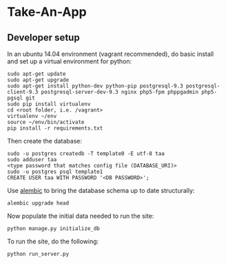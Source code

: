 Take-An-App 
===========

Developer setup
---------------------

In an ubuntu 14.04 environment (vagrant recommended), do basic install 
and set up a virtual environment for python: 

    sudo apt-get update
    sudo apt-get upgrade
    sudo apt-get install python-dev python-pip postgresql-9.3 postgresql-client-9.3 postgresql-server-dev-9.3 nginx php5-fpm phppgadmin php5-pgsql git
    sudo pip install virtualenv
    cd <root folder, i.e. /vagrant>
    virtualenv ~/env
    source ~/env/bin/activate
    pip install -r requirements.txt

Then create the database:

    sudo -u postgres createdb -T template0 -E utf-8 taa
    sudo adduser taa
    <type password that matches config file (DATABASE_URI)>
    sudo -u postgres psql template1
    CREATE USER taa WITH PASSWORD '<DB PASSWORD>';
    
Use [alembic](http://alembic.readthedocs.org/en/latest/) to bring the database schema 
up to date structurally:
    
    alembic upgrade head

Now populate the initial data needed to run the site:
    
    python manage.py initialize_db

To run the site, do the following:
    
    python run_server.py
